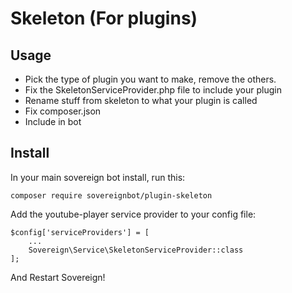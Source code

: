 # Skeleton (For plugins)

## Usage
* Pick the type of plugin you want to make, remove the others.
* Fix the SkeletonServiceProvider.php file to include your plugin
* Rename stuff from skeleton to what your plugin is called
* Fix composer.json
* Include in bot

## Install

In your main sovereign bot install, run this:
```
composer require sovereignbot/plugin-skeleton
```

Add the youtube-player service provider to your config file:
```
$config['serviceProviders'] = [
    ... 
    Sovereign\Service\SkeletonServiceProvider::class
];
```
And Restart Sovereign!
